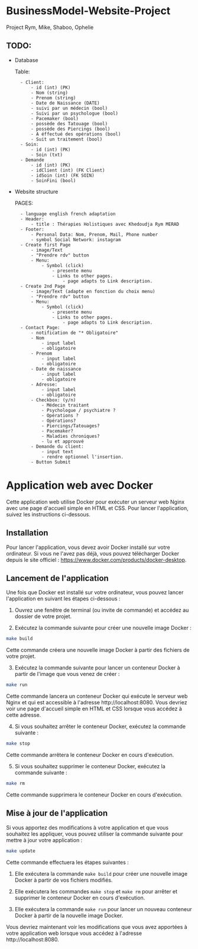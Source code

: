 # BusinessModel-Website-Project
Project Rym, Mike, Shaboo, Ophelie

## TODO:

- Database

    Table:

        - Client:
            - id (int) (PK)
            - Nom (string)
            - Prenom (string)
            - Date de Naissance (DATE)
            - suivi par un médecin (bool)
            - Suivi par un psychologue (bool)
            - Pacemaker (bool)
            - possède des Tatouage (bool)
            - possède des Piercings (bool)
            - A éffectué des opérations (bool)
            - Suit un traitement (bool)
        - Soin:
            - id (int) (PK)
            - Soin (txt)
        - Demande
            - id (int) (PK)
            - idClient (int) (FK Client)
            - idSoin (int) (FK SOIN)
            - SoinFini (bool)

- Website structure

    PAGES:

        - language english french adaptation
        - Header:
            - title : Thérapies Holistiques avec Khedoudja Rym MERAD
        - Footer:
            - Personal Data: Nom, Prenom, Mail, Phone number
            - symbol Social Network: instagram
        - Create first Page
            - image/Text
            - "Prendre rdv" button
            - Menu:
                - Symbol (click)
                    - presente menu
                    - Links to other pages.
                        - page adapts to Link description.
        - Create 2nd Page
            - image/Text (adapte en fonction du choix menu)
            - "Prendre rdv" button
            - Menu:
                - Symbol (click)
                    - presente menu
                    - Links to other pages.
                        - page adapts to Link description.
        - Contact Page:
            - notification de "* Obligatoire"
            - Nom
                - input label 
                - obligatoire
            - Prenom
                - input label 
                - obligatoire
            - Date de naissance
                - input label 
                - obligatoire
            - Adresse:
                - input label 
                - obligatoire
            - Checkbox: (y/n)
                - Médecin traitant
                - Psychologue / psychiatre ?
                - Opérations ?
                - Opérations?
                - Piercings/Tatouages?
                - Pacemaker?
                - Maladies chroniques?
                - lu et approuvé
            - Demande du client:
                - input text
                - rendre optionnel l'insertion.
            - Button Submit


# Application web avec Docker
Cette application web utilise Docker pour exécuter un serveur web Nginx avec une page d'accueil simple en HTML et CSS. Pour lancer l'application, suivez les instructions ci-dessous.

## Installation
Pour lancer l'application, vous devez avoir Docker installé sur votre ordinateur. Si vous ne l'avez pas déjà, vous pouvez télécharger Docker depuis le site officiel : https://www.docker.com/products/docker-desktop.

## Lancement de l'application
Une fois que Docker est installé sur votre ordinateur, vous pouvez lancer l'application en suivant les étapes ci-dessous :

1. Ouvrez une fenêtre de terminal (ou invite de commande) et accédez au dossier de votre projet.

2. Exécutez la commande suivante pour créer une nouvelle image Docker :

```bash
make build
```
Cette commande créera une nouvelle image Docker à partir des fichiers de votre projet.

3. Exécutez la commande suivante pour lancer un conteneur Docker à partir de l'image que vous venez de créer :

```bash
make run
```
Cette commande lancera un conteneur Docker qui exécute le serveur web Nginx et qui est accessible à l'adresse http://localhost:8080. Vous devriez voir une page d'accueil simple en HTML et CSS lorsque vous accédez à cette adresse.

4. Si vous souhaitez arrêter le conteneur Docker, exécutez la commande suivante :

```bash
make stop
```
Cette commande arrêtera le conteneur Docker en cours d'exécution.

5. Si vous souhaitez supprimer le conteneur Docker, exécutez la commande suivante :

```bash
make rm
```
Cette commande supprimera le conteneur Docker en cours d'exécution.

## Mise à jour de l'application
Si vous apportez des modifications à votre application et que vous souhaitez les appliquer, vous pouvez utiliser la commande suivante pour mettre à jour votre application :


```bash
make update
```
Cette commande effectuera les étapes suivantes :

1. Elle exécutera la commande `make build` pour créer une nouvelle image Docker à partir de vos fichiers modifiés.

2. Elle exécutera les commandes `make stop` et `make rm` pour arrêter et supprimer le conteneur Docker en cours d'exécution.

3. Elle exécutera la commande `make run` pour lancer un nouveau conteneur Docker à partir de la nouvelle image Docker.

Vous devriez maintenant voir les modifications que vous avez apportées à votre application web lorsque vous accédez à l'adresse http://localhost:8080.




